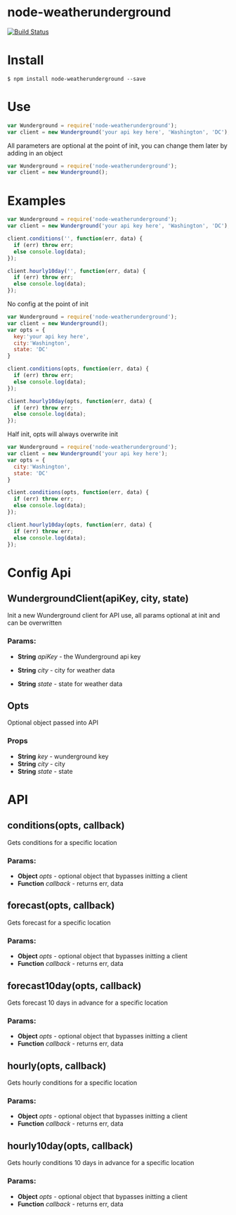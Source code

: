 # node-weatherunderground

[![Build Status](https://travis-ci.org/jacksongeller/node-weatherunderground.svg)](https://travis-ci.org/jacksongeller/node-weatherunderground)



# Install
`$ npm install node-weatherunderground --save`


# Use

```js
var Wunderground = require('node-weatherunderground');
var client = new Wunderground('your api key here', 'Washington', 'DC');
```

All parameters are optional at the point of init, you can change them later by adding in an object
```js
var Wunderground = require('node-weatherunderground');
var client = new Wunderground();
```

# Examples

```js
var Wunderground = require('node-weatherunderground');
var client = new Wunderground('your api key here', 'Washington', 'DC');

client.conditions('', function(err, data) {
  if (err) throw err;
  else console.log(data);
});

client.hourly10day('', function(err, data) {
  if (err) throw err;
  else console.log(data);
});
```

No config at the point of init

```js
var Wunderground = require('node-weatherunderground');
var client = new Wunderground();
var opts = {
  key:'your api key here', 
  city:'Washington', 
  state: 'DC'
}

client.conditions(opts, function(err, data) {
  if (err) throw err;
  else console.log(data);
});

client.hourly10day(opts, function(err, data) {
  if (err) throw err;
  else console.log(data);
});
```

Half init, opts will always overwrite init

```js
var Wunderground = require('node-weatherunderground');
var client = new Wunderground('your api key here');
var opts = {
  city:'Washington', 
  state: 'DC'
}

client.conditions(opts, function(err, data) {
  if (err) throw err;
  else console.log(data);
});

client.hourly10day(opts, function(err, data) {
  if (err) throw err;
  else console.log(data);
});
```


# Config Api

## WundergroundClient(apiKey, city, state)
Init a new Wunderground client for API use, all params optional at init and can be overwritten

### Params:

* **String** *apiKey* - the Wunderground api key

* **String** *city* - city for weather data

* **String** *state* - state for weather data

## Opts
Optional object passed into API

### Props
* **String** *key* - wunderground key
* **String** *city* - city
* **String** *state* - state


# API

## conditions(opts, callback)

Gets conditions for a specific location

### Params: 

* **Object** *opts* - optional object that bypasses initting a client
* **Function** *callback* - returns err, data

## forecast(opts, callback)

Gets forecast for a specific location

### Params: 

* **Object** *opts* - optional object that bypasses initting a client
* **Function** *callback* - returns err, data

## forecast10day(opts, callback)

Gets forecast 10 days in advance for a specific location

### Params: 

* **Object** *opts* - optional object that bypasses initting a client
* **Function** *callback* - returns err, data

## hourly(opts, callback)

Gets hourly conditions for a specific location

### Params: 

* **Object** *opts* - optional object that bypasses initting a client
* **Function** *callback* - returns err, data

## hourly10day(opts, callback)

Gets hourly conditions 10 days in advance for a specific location

### Params: 

* **Object** *opts* - optional object that bypasses initting a client
* **Function** *callback* - returns err, data

